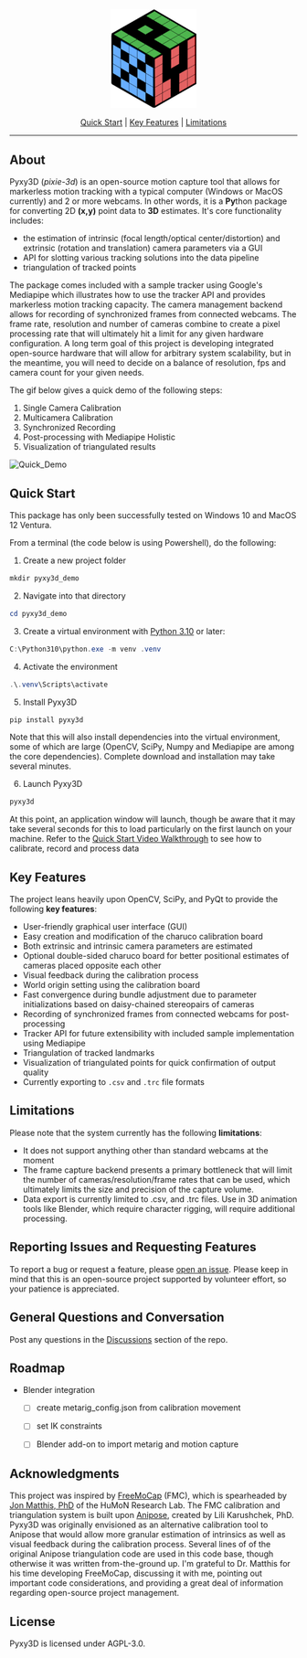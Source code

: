 

<div align="center"><img src = "pyxy3d/gui/icons/pyxy_logo.svg" width = "150"></div>

<div align="center">

[Quick Start](#quick-start) | [Key Features](#key-features) | [Limitations](#limitations)
</div>


---
## About

Pyxy3D (*pixie-3d*) is an open-source motion capture tool that allows for markerless motion tracking with a typical computer (Windows or MacOS currently) and 2 or more webcams. In other words, it is a **Py**thon package for converting 2D **(x,y)** point data to **3D** estimates. It's core functionality includes: 

- the estimation of intrinsic (focal length/optical center/distortion) and extrinsic (rotation and translation) camera parameters via a GUI
- API for slotting various tracking solutions into the data pipeline
- triangulation of tracked points

The package comes included with a sample tracker using Google's Mediapipe which illustrates how to use the tracker API and provides markerless motion tracking capacity. The camera management backend allows for recording of synchronized frames from connected webcams. The frame rate, resolution and number of cameras combine to create a pixel processing rate that will ultimately hit a limit for any given hardware configuration. A long term goal of this project is developing integrated open-source hardware that will allow for arbitrary system scalability, but in the meantime, you will need to decide on a balance of resolution, fps and camera count for your given needs.


The gif below gives a quick demo of the following steps:
1. Single Camera Calibration
2. Multicamera Calibration
3. Synchronized Recording
4. Post-processing with Mediapipe Holistic
5. Visualization of triangulated results

![Quick_Demo](https://github.com/mprib/pyxy3d/assets/31831778/5fc8e15e-ca64-447b-86b8-69c64601199c)

## Quick Start

This package has only been successfully tested on Windows 10 and MacOS 12 Ventura. 

From a terminal (the code below is using Powershell), do the following:

1. Create a new project folder
```powershell
mkdir pyxy3d_demo
```
2. Navigate into that directory
```powershell
cd pyxy3d_demo
```
3. Create a virtual environment with [Python 3.10](https://www.python.org/downloads/release/python-3100/) or later:
```powershell
C:\Python310\python.exe -m venv .venv
```
4. Activate the environment
```powershell
.\.venv\Scripts\activate
```

5. Install Pyxy3D
```powershell
pip install pyxy3d
```
Note that this will also install dependencies into the virtual environment, some of which are large (OpenCV, SciPy, Numpy and Mediapipe are among the core dependencies). Complete download and installation may take several minutes. 

6. Launch Pyxy3D    
```powershell
pyxy3d
```


At this point, an application window will launch, though be aware that it may take several seconds for this to load particularly on the first launch on your machine. 
Refer to the [Quick Start Video Walkthrough](https://youtu.be/QHQKkLCE0e4) to see how to calibrate, record and process data

## Key Features

The project leans heavily upon OpenCV, SciPy, and PyQt to provide the following **key features**:

- User-friendly graphical user interface (GUI)
- Easy creation and modification of the charuco calibration board
- Both extrinsic and intrinsic camera parameters are estimated
- Optional double-sided charuco board for better positional estimates of cameras placed opposite each other
- Visual feedback during the calibration process 
- World origin setting using the calibration board 
- Fast convergence during bundle adjustment due to parameter initializations based on daisy-chained stereopairs of cameras
- Recording of synchronized frames from connected webcams for post-processing
- Tracker API for future extensibility with included sample implementation using Mediapipe 
- Triangulation of tracked landmarks
- Visualization of triangulated points for quick confirmation of output quality
- Currently exporting to `.csv` and `.trc` file formats

## Limitations

Please note that the system currently has the following **limitations**:
- It does not support anything other than standard webcams at the moment 
- The frame capture backend presents a primary bottleneck that will limit the number of cameras/resolution/frame rates that can be used, which ultimately limits the size and precision of the capture volume.
- Data export is currently limited to .csv, and .trc files. Use in 3D animation tools like Blender, which require character rigging, will require additional processing.



## Reporting Issues and Requesting Features

To report a bug or request a feature, please [open an issue](https://github.com/mprib/pyxy3d/issues). Please keep in mind that this is an open-source project supported by volunteer effort, so your patience is appreciated.

## General Questions and Conversation

Post any questions in the [Discussions](https://github.com/mprib/pyxy3d/discussions) section of the repo. 


## Roadmap

- Blender integration
    - [ ] create metarig_config.json from calibration movement 
    - [ ] set IK constraints
    - [ ] Blender add-on to import metarig and motion capture


## Acknowledgments

This project was inspired by [FreeMoCap](https://github.com/freemocap/freemocap) (FMC), which is spearheaded by [Jon Matthis, PhD](https://jonmatthis.com/) of the HuMoN Research Lab. The FMC calibration and triangulation system is built upon [Anipose](https://github.com/lambdaloop/anipose), created by Lili Karushchek, PhD. Pyxy3D was originally envisioned as an alternative calibration tool to Anipose that would allow more granular estimation of intrinsics as well as visual feedback during the calibration process. Several lines of of the original Anipose triangulation code are used in this code base, though otherwise it was written from-the-ground up. I'm grateful to Dr. Matthis for his time developing FreeMoCap, discussing it with me, pointing out important code considerations, and providing a great deal of information regarding open-source project management.

## License

Pyxy3D is licensed under AGPL-3.0.
